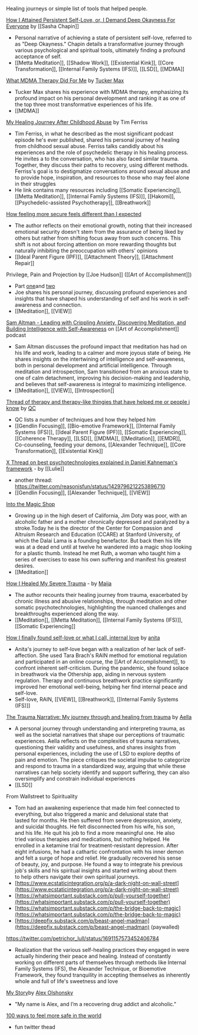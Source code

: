 Healing journeys or simple list of tools that helped people.


[How I Attained Persistent Self-Love, or, I Demand Deep Okayness For Everyone](https://sashachapin.substack.com/p/how-i-attained-persistent-self-love) by [[Sasha Chapin]]
- Personal narrative of achieving a state of persistent self-love, referred to as "Deep Okayness." Chapin details a transformative journey through various psychological and spiritual tools, ultimately finding a profound acceptance of self. 
- [[Metta Meditation]], [[Shadow Work]], [[Existential Kink]], [[Core Transformation]], [[Internal Family Systems (IFS)]], [[LSD]], [[MDMA]]


[What MDMA Therapy Did For Me](https://medium.com/@tuckermax/what-mdma-therapy-did-for-me-41ffe5f15971) by [Tucker Max](https://twitter.com/TuckerMax)
- Tucker Max shares his experience with MDMA therapy, emphasizing its profound impact on his personal development and ranking it as one of the top three most transformative experiences of his life.
- [[MDMA]]


[My Healing Journey After Childhood Abuse](https://tim.blog/2020/09/14/how-to-heal-trauma/) by Tim Ferriss
- Tim Ferriss, in what he described as the most significant podcast episode he's ever published, shared his personal journey of healing from childhood sexual abuse. Ferriss talks candidly about his experiences and the role of psychedelic therapy in his healing process. He invites a to the conversation, who has also faced similar trauma. Together, they discuss their paths to recovery, using different methods. Ferriss's goal is to destigmatize conversations around sexual abuse and to provide hope, inspiration, and resources to those who may feel alone in their struggles​
- He link contains many resources including [[Somatic Experiencing]], [[Metta Meditation]], [[Internal Family Systems (IFS)]], [[Hakomi]], [[Psychedelic-assisted Psychotherapy]], [[Breathwork]]


[How feeling more secure feels different than I expected](https://www.lesswrong.com/posts/WLSJHJzRjLjRuQ3us/how-feeling-more-secure-feels-different-than-i-expected)
- The author reflects on their emotional growth, noting that their increased emotional security doesn't stem from the assurance of being liked by others but rather from shifting focus away from such concerns. This shift is not about forcing attention on more rewarding thoughts but naturally inhibiting the preoccupation with others' opinions
- [[Ideal Parent Figure (IPF)]], [[Attachment Theory]], [[Attachment Repair]]

Privilege, Pain and Projection by [[Joe Hudson]] ([[Art of Accomplishment]])
- Part [one](https://www.youtube.com/watch?v=RTkRzCEnfM8)and [two](https://www.youtube.com/watch?v=5G6bbjSJdjA) 
- Joe shares his personal journey, discussing profound experiences and insights that have shaped his understanding of self and his work in self-awareness and connection.
- [[Meditation]], [[VIEW]]


[Sam Altman - Leading with Crippling Anxiety, Discovering Meditation, and Building Intelligence with Self-Awareness](https://artofaccomplishment.com/podcast/sam-altman-leading-with-crippling-anxiety-discovering-meditation-and-building-intelligence-with-self-awareness-3/) on [[Art of Accomplishment]] podcast
- Sam Altman discusses the profound impact that meditation has had on his life and work, leading to a calmer and more joyous state of being. He shares insights on the intertwining of intelligence and self-awareness, both in personal development and artificial intelligence. Through meditation and introspection, Sam transitioned from an anxious state to one of calm detachment, improving his decision-making and leadership, and believes that self-awareness is integral to maximizing intelligence.
- [[Meditation]], [[VIEW]], [[Introspection]]


[Thread of therapy and therapy-like thingies that have helped me or people i know](https://twitter.com/QiaochuYuan/status/1480639822565818369) by [QC](https://twitter.com/QiaochuYuan)
- QC lists a number of techniques and how they helped him
- [[Gendlin Focusing]], [[Bio-emotive Framework]], [[Internal Family Systems (IFS)]], [[Ideal Parent Figure (IPF)]], [[Somatic Experiencing]], [[Coherence Therapy]], [[LSD]], [[MDMA]], [[Meditation]], [[EMDR]], Co-counseling, feeding your demons, [[Alexander Technique]], [[Core Transformation]], [[Existential Kink]]


[X Thread on best psychotechnologies explained in Daniel Kahneman's framework](https://twitter.com/reasonisfun/status/1660600237180715008) - by [[Lulie]]
- another thread: https://twitter.com/reasonisfun/status/1429796212253896710
- [[Gendlin Focusing]], [[Alexander Technique]], [[VIEW]]


[Into the Magic Shop](https://www.goodreads.com/en/book/show/25733658)
- Growing up in the high desert of California, Jim Doty was poor, with an alcoholic father and a mother chronically depressed and paralyzed by a stroke.Today he is the director of the Center for Compassion and Altruism Research and Education (CCARE) at Stanford University, of which the Dalai Lama is a founding benefactor. But back then his life was at a dead end until at twelve he wandered into a magic shop looking for a plastic thumb. Instead he met Ruth, a woman who taught him a series of exercises to ease his own suffering and manifest his greatest desires.
- [[Meditation]]


[How I Healed My Severe Trauma](https://maija-haavisto.medium.com/how-i-healed-my-severe-trauma-e24b6913cd77) - by [Maija](https://twitter.com/DiamonDie)
- The author recounts their healing journey from trauma, exacerbated by chronic illness and abusive relationships, through meditation and other somatic psychotechnologies, highlighting the nuanced challenges and breakthroughs experienced along the way.
- [[Meditation]], [[Metta Meditation]], [[Internal Family Systems (IFS)]], [[Somatic Experiencing]]

[How I finally found self-love or what I call, internal love](https://infodistillery.com/self-love/) by [anita](https://twitter.com/neats29)
- Anita's journey to self-love began with a realization of her lack of self-affection. She used Tara Brach's RAIN method for emotional regulation and participated in an online course, the [[Art of Accomplishment]], to confront inherent self-criticism. During the pandemic, she found solace in breathwork via the Othership app, aiding in nervous system regulation. Therapy and continuous breathwork practice significantly improved her emotional well-being, helping her find internal peace and self-love.
- Self-love, RAIN, [[VIEW]], [[Breathwork]], [[Internal Family Systems (IFS)]]

[The Trauma Narrative: My journey through and healing from trauma](https://aella.substack.com/p/the-trauma-narrative) by [Aella](https://twitter.com/Aella_Girl)
- A personal journey through understanding and interpreting trauma, as well as the societal narratives that shape our perceptions of traumatic experiences. Aella reflects on the complexities of trauma narratives, questioning their validity and usefulness, and shares insights from personal experiences, including the use of LSD to explore depths of pain and emotion. The piece critiques the societal impulse to categorize and respond to trauma in a standardized way, arguing that while these narratives can help society identify and support suffering, they can also oversimplify and constrain individual experiences
- [[LSD]]


From Wallstreet to Spirituality
- Tom had an awakening experience that made him feel connected to  
everything, but also triggered a manic and delusional state that  
lasted for months. He then suffered from severe depression, anxiety,  
and suicidal thoughts. He felt disconnected from his wife, his son,  
and his life. He quit his job to find a more meaningful one. He also  
tried various therapies and medications, but nothing helped. He  
enrolled in a ketamine trial for treatment-resistant depression. After  
eight infusions, he had a cathartic confrontation with his inner demon  
and felt a surge of hope and relief. He gradually recovered his sense  
of beauty, joy, and purpose. He found a way to integrate his previous  
job's skills and his spiritual insights and started writing about them  
to help others navigate their own spiritual journeys.
- [https://www.ecstaticintegration.org/p/a-dark-night-on-wall-street](https://www.ecstaticintegration.org/p/a-dark-night-on-wall-street)  
- [https://whatsimportant.substack.com/p/pull-yourself-together](https://whatsimportant.substack.com/p/pull-yourself-together)  
- [https://whatsimportant.substack.com/p/the-bridge-back-to-magic](https://whatsimportant.substack.com/p/the-bridge-back-to-magic)
- [https://deepfix.substack.com/p/beast-angel-madman](https://deepfix.substack.com/p/beast-angel-madman) (paywalled)


https://twitter.com/petrichor_lull/status/1691157573452406784
- Realization that the various self-healing practices they engaged in were actually hindering their peace and healing. Instead of constantly working on different parts of themselves through methods like Internal Family Systems (IFS), the Alexander Technique, or Bioemotive Framework, they found tranquility in accepting themselves as inherently whole and full of life's sweetness and love


[My Story](https://deepfix.substack.com/p/beast-angel-madman)by [Alex Olshonsky](https://twitter.com/oloal)
- "My name is Alex, and I’m a recovering drug addict and alcoholic."


[100 ways to feel more safe in the world](https://x.com/captain_mrs/status/1469810880405774340?s=20)
- fun twitter thead

